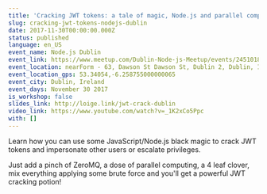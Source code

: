 ```yaml
---
title: 'Cracking JWT tokens: a tale of magic, Node.js and parallel computing'
slug: cracking-jwt-tokens-nodejs-dublin
date: 2017-11-30T00:00:00.000Z
status: published
language: en_US
event_name: Node.js Dublin
event_link: https://www.meetup.com/Dublin-Node-js-Meetup/events/245101858/
event_location: nearForm - 63, Dawson St Dawson St, Dublin 2, Dublin, Ireland
event_location_gps: 53.34054,-6.258755000000065
event_city: Dublin, Ireland
event_days: November 30 2017
is_workshop: false
slides_link: http://loige.link/jwt-crack-dublin
video_link: https://www.youtube.com/watch?v=_1K2xCo5Ppc
with: []
---
```


Learn how you can use some JavaScript/Node.js black magic to crack JWT tokens and impersonate other users or escalate privileges.

Just add a pinch of ZeroMQ, a dose of parallel computing, a 4 leaf clover, mix everything applying some brute force and you'll get a powerful JWT cracking potion!
